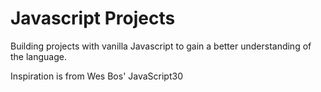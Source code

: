 # Javascript Projects

Building projects with vanilla Javascript to gain a better understanding of the language.

Inspiration is from Wes Bos' JavaScript30 